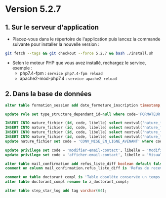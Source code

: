 # Version 5.2.7

## 1. Sur le serveur d'application

- Placez-vous dans le répertoire de l'application puis lancez la commande suivante
  pour installer la nouvelle version :

```bash
git fetch --tags && git checkout --force 5.2.7 && bash ./install.sh
```

- Selon le moteur PHP que vous avez installé, rechargez le service, exemple :
    - php7.4-fpm         : `service php7.4-fpm reload`
    - apache2-mod-php7.4 : `service apache2 reload`

## 2. Dans la base de données

```sql
alter table formation_session add date_fermeture_inscription timestamp;

update role set type_structure_dependant_id=null where code='FORMATEUR';

INSERT INTO nature_fichier (id, code, libelle) select nextval('nature_fichier_id_seq'), 'CONV_FORMATION_DOCTORALE', 'Convention de formation doctorale';
INSERT INTO nature_fichier (id, code, libelle) select nextval('nature_fichier_id_seq'), 'CONV_FORMATION_DOCTORALE_AVENANT', 'Avenant à la convention de formation doctorale';
INSERT INTO nature_fichier (id, code, libelle) select nextval('nature_fichier_id_seq'), 'CHARTE_DOCTORAT', 'Charte du doctorat';
INSERT INTO nature_fichier (id, code, libelle) select nextval('nature_fichier_id_seq'), 'CHARTE_DOCTORAT_AVENANT', 'Avenant à la charte du doctorat';
update nature_fichier set code = 'CONV_MISE_EN_LIGNE_AVENANT' where code = 'AVENANT_CONV_MISE_EN_LIGNE';

update privilege set code = 'modifier-email-contact', libelle =	'Modifier l''email de contact du doctorant' where code = 'modification-persopass';
update privilege set code = 'afficher-email-contact', libelle =	'Visualiser l''email de contact du doctorant' where code = 'afficher-mail-contact';

alter table mail_confirmation add refus_liste_diff boolean default false not null;
comment on column mail_confirmation.refus_liste_diff is 'Refus de recevoir les messages des listes de diffusion sur cette adresse';

comment on table doctorant_compl is 'Table obsolète conservée un temps';
alter table doctorant_compl rename to z_doctorant_compl;

alter table step_star_log add tag varchar(64);
```
